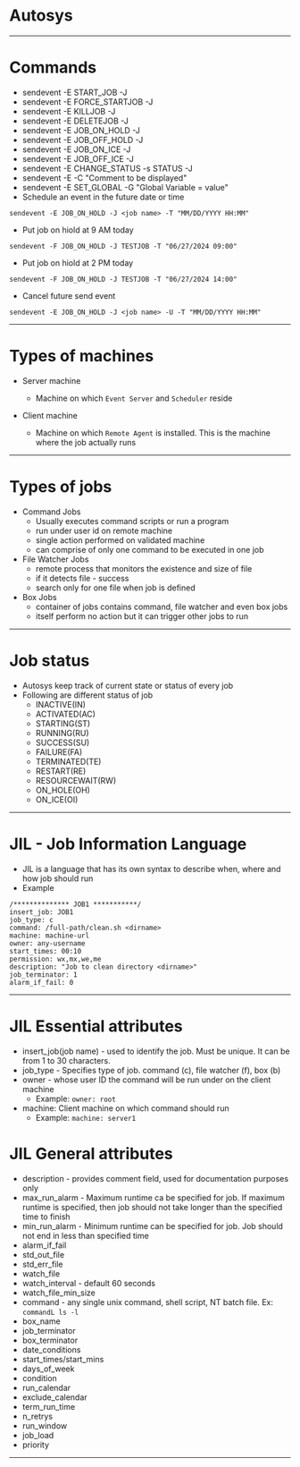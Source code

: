 # Autosys
------
# Commands
* sendevent -E START_JOB -J <job name>
* sendevent -E FORCE_STARTJOB -J <job name>
* sendevent -E KILLJOB -J <job name>
* sendevent -E DELETEJOB -J <job name>
* sendevent -E JOB_ON_HOLD -J <job name>
* sendevent -E JOB_OFF_HOLD -J <job name>
* sendevent -E JOB_ON_ICE -J <job name>
* sendevent -E JOB_OFF_ICE -J <job name>
* sendevent -E CHANGE_STATUS -s STATUS -J <job name>
* sendevent -E <any event> -C "Comment to be displayed"
* sendevent -E SET_GLOBAL -G "Global Variable = value"
* Schedule an event in the future date or time
```
sendevent -E JOB_ON_HOLD -J <job name> -T "MM/DD/YYYY HH:MM"
```
* Put job on hiold at 9 AM today
```
sendevent -F JOB_ON_HOLD -J TESTJOB -T "06/27/2024 09:00"
```
* Put job on hiold at 2 PM today
```
sendevent -F JOB_ON_HOLD -J TESTJOB -T "06/27/2024 14:00"
```
* Cancel future send event
```
sendevent -E JOB_ON_HOLD -J <job name> -U -T "MM/DD/YYYY HH:MM"
```
------
# Types of machines
* Server machine
	* Machine on which `Event Server` and `Scheduler` reside
	
* Client machine
	* Machine on which `Remote Agent` is installed. This is the machine where the job actually runs
------
# Types of jobs
* Command Jobs
	* Usually executes command scripts or run a program
	* run under user id on remote machine
	* single action performed on validated machine
	* can comprise of only one command to be executed in one job
* File Watcher Jobs
	* remote process that monitors the existence and size of file
	* if it detects file - success
	* search only for one file when job is defined
* Box Jobs
	* container of jobs contains command, file watcher and even box jobs
	* itself perform no action but it can trigger other jobs to run
------
# Job status
* Autosys keep track of current state or status of every job
* Following are different status of job
	* INACTIVE(IN)
	* ACTIVATED(AC)
	* STARTING(ST)
	* RUNNING(RU)
	* SUCCESS(SU)
	* FAILURE(FA)
	* TERMINATED(TE)
	* RESTART(RE)
	* RESOURCEWAIT(RW)
	* ON_HOLE(OH)
	* ON_ICE(OI)
------
# JIL - Job Information Language
* JIL is a language that has its own syntax to describe when, where and how job should run
* Example
```
/************** JOB1 ***********/
insert_job: JOB1
job_type: c
command: /full-path/clean.sh <dirname>
machine: machine-url
owner: any-username
start_times: 00:10
permission: wx,mx,we,me
description: "Job to clean directory <dirname>"
job_terminator: 1
alarm_if_fail: 0
```
------
# JIL Essential attributes
* insert_job(job name) - used to identify the job. Must be unique. It can be from 1 to 30 characters. 
* job_type - Specifies type of job. command (c), file watcher (f), box (b)
* owner - whose user ID the command will be run under on the client machine
	* Example: `owner: root`
* machine: Client machine on which command should run
	* Example: `machine: server1`

# JIL General attributes
* description - provides comment field, used for documentation purposes only
* max_run_alarm - Maximum runtime ca be specified for job. If maximum runtime is specified, then job should not take longer than the specified time to finish
* min_run_alarm - Minimum runtime can be specified for job. Job should not end in less than specified time
* alarm_if_fail
* std_out_file
* std_err_file
* watch_file
* watch_interval - default 60 seconds
* watch_file_min_size
* command - any single unix command, shell script, NT batch file. Ex: `commandL ls -l`
* box_name
* job_terminator
* box_terminator
* date_conditions
* start_times/start_mins
* days_of_week
* condition
* run_calendar
* exclude_calendar
* term_run_time
* n_retrys
* run_window
* job_load
* priority
------
